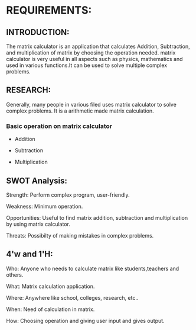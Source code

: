 # REQUIREMENTS:
## INTRODUCTION:
The matrix calculator is an application that calculates Addition, Subtraction, and multiplication of matrix by choosing the operation needed. matrix calculator is very useful in all aspects such as physics, mathematics and used in various functions.It can be used to solve multiple complex problems.
## RESEARCH:
Generally, many people in various filed uses matrix calculator to solve complex problems. It is a arithmetic made matrix calculation.
### Basic operation on matrix calculator
- Addition

- Subtraction

- Multiplication
## SWOT Analysis:
Strength: Perform complex program, user-friendly.

Weakness: Minimum operation.

Opportunities: Useful to find matrix addition, subtraction and multiplication by using matrix calculator.

Threats: Possibilty of making mistakes in complex problems.

## 4'w and 1'H:
Who: Anyone who needs to calculate matrix like students,teachers and others.

What: Matrix calculation application.

Where: Anywhere like school, colleges, research, etc..

When: Need of calculation in matrix.

How: Choosing operation and giving user input and gives output.
